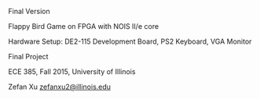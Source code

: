 Final Version

Flappy Bird Game on FPGA with NOIS II/e core

Hardware Setup:
  DE2-115 Development Board, 
  PS2 Keyboard, 
  VGA Monitor

Final Project

ECE 385, Fall 2015, University of Illinois

Zefan Xu
zefanxu2@illinois.edu
